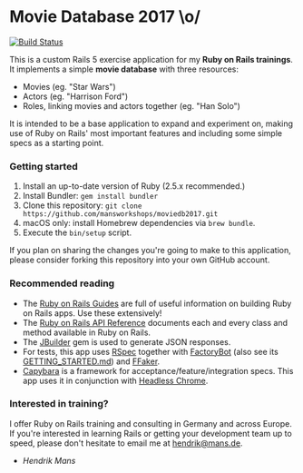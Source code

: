 # Movie Database 2017 \o/

[![Build Status](https://travis-ci.org/mansworkshops/moviedb2017.svg?branch=master)](https://travis-ci.org/mansworkshops/moviedb2017)

This is a custom Rails 5 exercise application for my **Ruby on Rails trainings**. It implements a simple **movie database** with three resources:

- Movies (eg. "Star Wars")
- Actors (eg. "Harrison Ford")
- Roles, linking movies and actors together (eg. "Han Solo")

It is intended to be a base application to expand and experiment on, making use of Ruby on Rails' most important features and including some simple specs as a starting point.

### Getting started

1.  Install an up-to-date version of Ruby (2.5.x recommended.)
2.  Install Bundler: `gem install bundler`
3.  Clone this repository: `git clone https://github.com/mansworkshops/moviedb2017.git`
4.  macOS only: install Homebrew dependencies via `brew bundle`.
5.  Execute the `bin/setup` script.

If you plan on sharing the changes you're going to make to this application, please consider forking this repository into your own GitHub account.

### Recommended reading

- The [Ruby on Rails Guides](http://guides.rubyonrails.org/) are full of useful information on building Ruby on Rails apps. Use these extensively!
- The [Ruby on Rails API Reference](http://api.rubyonrails.org/) documents each and every class and method available in Ruby on Rails.
- The [JBuilder] gem is used to generate JSON responses.
- For tests, this app uses [RSpec] together with [FactoryBot] (also see its [GETTING_STARTED.md](https://github.com/thoughtbot/factory_girl/blob/master/GETTING_STARTED.md)) and [FFaker].
- [Capybara] is a framework for acceptance/feature/integration specs. This app uses it in conjunction with [Headless Chrome].

### Interested in training?

I offer Ruby on Rails training and consulting in Germany and across Europe. If you're interested in learning Rails or getting your development team up to speed, please don't hesitate to email me at hendrik@mans.de.

- _Hendrik Mans_

[jbuilder]: https://github.com/rails/jbuilder
[capybara]: https://github.com/teamcapybara/capybara
[headless chrome]: https://robots.thoughtbot.com/headless-feature-specs-with-chrome
[rspec]: http://rspec.info/
[factorybot]: https://github.com/thoughtbot/factory_girl
[ffaker]: https://github.com/ffaker/ffaker
